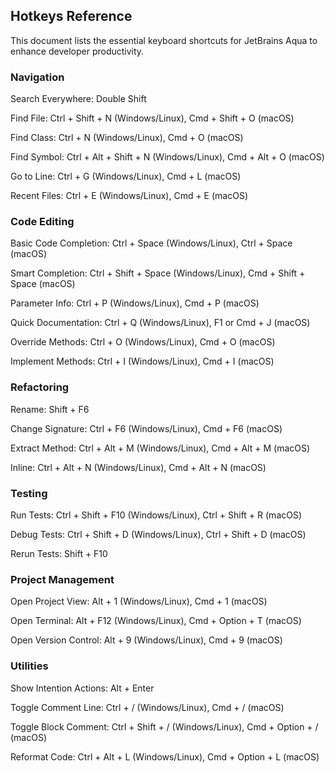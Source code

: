 ## Hotkeys Reference

This document lists the essential keyboard shortcuts for JetBrains Aqua to enhance developer productivity.

### Navigation

Search Everywhere: Double Shift

Find File: Ctrl + Shift + N (Windows/Linux), Cmd + Shift + O (macOS)

Find Class: Ctrl + N (Windows/Linux), Cmd + O (macOS)

Find Symbol: Ctrl + Alt + Shift + N (Windows/Linux), Cmd + Alt + O (macOS)

Go to Line: Ctrl + G (Windows/Linux), Cmd + L (macOS)

Recent Files: Ctrl + E (Windows/Linux), Cmd + E (macOS)

### Code Editing

Basic Code Completion: Ctrl + Space (Windows/Linux), Ctrl + Space (macOS)

Smart Completion: Ctrl + Shift + Space (Windows/Linux), Cmd + Shift + Space (macOS)

Parameter Info: Ctrl + P (Windows/Linux), Cmd + P (macOS)

Quick Documentation: Ctrl + Q (Windows/Linux), F1 or Cmd + J (macOS)

Override Methods: Ctrl + O (Windows/Linux), Cmd + O (macOS)

Implement Methods: Ctrl + I (Windows/Linux), Cmd + I (macOS)

### Refactoring

Rename: Shift + F6

Change Signature: Ctrl + F6 (Windows/Linux), Cmd + F6 (macOS)

Extract Method: Ctrl + Alt + M (Windows/Linux), Cmd + Alt + M (macOS)

Inline: Ctrl + Alt + N (Windows/Linux), Cmd + Alt + N (macOS)

### Testing

Run Tests: Ctrl + Shift + F10 (Windows/Linux), Ctrl + Shift + R (macOS)

Debug Tests: Ctrl + Shift + D (Windows/Linux), Ctrl + Shift + D (macOS)

Rerun Tests: Shift + F10

### Project Management

Open Project View: Alt + 1 (Windows/Linux), Cmd + 1 (macOS)

Open Terminal: Alt + F12 (Windows/Linux), Cmd + Option + T (macOS)

Open Version Control: Alt + 9 (Windows/Linux), Cmd + 9 (macOS)

### Utilities

Show Intention Actions: Alt + Enter

Toggle Comment Line: Ctrl + / (Windows/Linux), Cmd + / (macOS)

Toggle Block Comment: Ctrl + Shift + / (Windows/Linux), Cmd + Option + / (macOS)

Reformat Code: Ctrl + Alt + L (Windows/Linux), Cmd + Option + L (macOS)